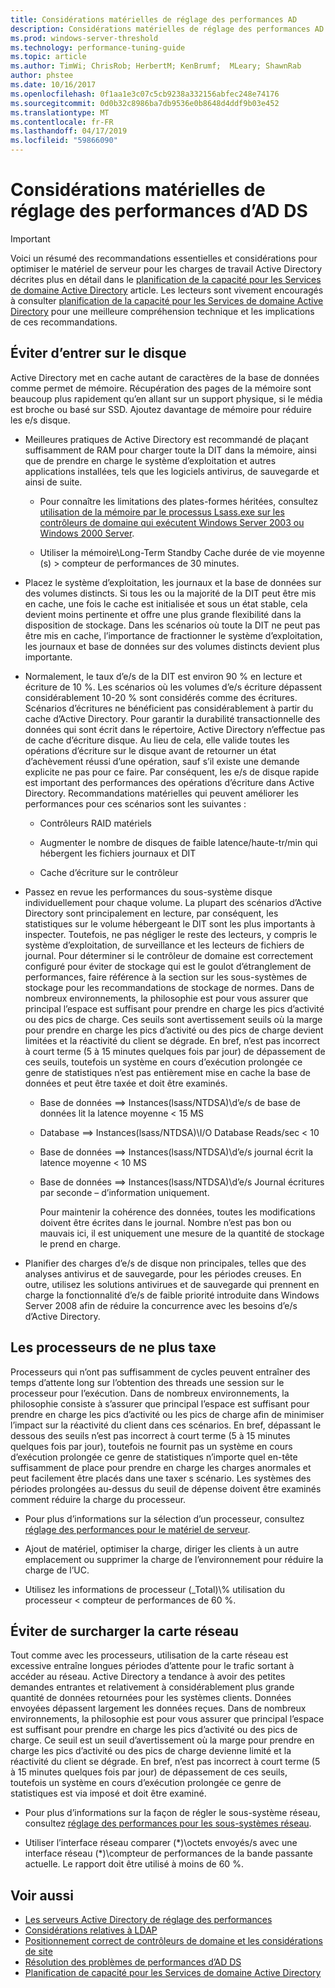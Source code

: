 ```yaml
---
title: Considérations matérielles de réglage des performances AD
description: Considérations matérielles de réglage des performances AD
ms.prod: windows-server-threshold
ms.technology: performance-tuning-guide
ms.topic: article
ms.author: TimWi; ChrisRob; HerbertM; KenBrumf;  MLeary; ShawnRab
author: phstee
ms.date: 10/16/2017
ms.openlocfilehash: 0f1aa1e3c07c5cb9238a332156abfec248e74176
ms.sourcegitcommit: 0d0b32c8986ba7db9536e0b8648d4ddf9b03e452
ms.translationtype: MT
ms.contentlocale: fr-FR
ms.lasthandoff: 04/17/2019
ms.locfileid: "59866090"
---
```

# <a name="hardware-considerations-in-adds-performance-tuning"></a>Considérations matérielles de réglage des performances d’AD DS 

>[!Important]
> Voici un résumé des recommandations essentielles et considérations pour optimiser le matériel de serveur pour les charges de travail Active Directory décrites plus en détail dans le [planification de la capacité pour les Services de domaine Active Directory](https://go.microsoft.com/fwlink/?LinkId=324566) article. Les lecteurs sont vivement encouragés à consulter [planification de la capacité pour les Services de domaine Active Directory](https://go.microsoft.com/fwlink/?LinkId=324566) pour une meilleure compréhension technique et les implications de ces recommandations.

## <a name="avoid-going-to-disk"></a>Éviter d’entrer sur le disque

Active Directory met en cache autant de caractères de la base de données comme permet de mémoire. Récupération des pages de la mémoire sont beaucoup plus rapidement qu’en allant sur un support physique, si le média est broche ou basé sur SSD. Ajoutez davantage de mémoire pour réduire les e/s disque.

-   Meilleures pratiques de Active Directory est recommandé de plaçant suffisamment de RAM pour charger toute la DIT dans la mémoire, ainsi que de prendre en charge le système d’exploitation et autres applications installées, tels que les logiciels antivirus, de sauvegarde et ainsi de suite.

    -   Pour connaître les limitations des plates-formes héritées, consultez [utilisation de la mémoire par le processus Lsass.exe sur les contrôleurs de domaine qui exécutent Windows Server 2003 ou Windows 2000 Server](https://support.microsoft.com/kb/308356).

    -   Utiliser la mémoire\\Long-Term Standby Cache durée de vie moyenne (s) &gt; compteur de performances de 30 minutes.

-   Placez le système d’exploitation, les journaux et la base de données sur des volumes distincts. Si tous les ou la majorité de la DIT peut être mis en cache, une fois le cache est initialisée et sous un état stable, cela devient moins pertinente et offre une plus grande flexibilité dans la disposition de stockage. Dans les scénarios où toute la DIT ne peut pas être mis en cache, l’importance de fractionner le système d’exploitation, les journaux et base de données sur des volumes distincts devient plus importante.

-   Normalement, le taux d’e/s de la DIT est environ 90 % en lecture et écriture de 10 %. Les scénarios où les volumes d’e/s écriture dépassent considérablement 10-20 % sont considérés comme des écritures. Scénarios d’écritures ne bénéficient pas considérablement à partir du cache d’Active Directory. Pour garantir la durabilité transactionnelle des données qui sont écrit dans le répertoire, Active Directory n’effectue pas de cache d’écriture disque. Au lieu de cela, elle valide toutes les opérations d’écriture sur le disque avant de retourner un état d’achèvement réussi d’une opération, sauf s’il existe une demande explicite ne pas pour ce faire. Par conséquent, les e/s de disque rapide est important des performances des opérations d’écriture dans Active Directory. Recommandations matérielles qui peuvent améliorer les performances pour ces scénarios sont les suivantes :

    -   Contrôleurs RAID matériels

    -   Augmenter le nombre de disques de faible latence/haute-tr/min qui hébergent les fichiers journaux et DIT

    -   Cache d’écriture sur le contrôleur

-   Passez en revue les performances du sous-système disque individuellement pour chaque volume. La plupart des scénarios d’Active Directory sont principalement en lecture, par conséquent, les statistiques sur le volume hébergeant le DIT sont les plus importants à inspecter. Toutefois, ne pas négliger le reste des lecteurs, y compris le système d’exploitation, de surveillance et les lecteurs de fichiers de journal. Pour déterminer si le contrôleur de domaine est correctement configuré pour éviter de stockage qui est le goulot d’étranglement de performances, faire référence à la section sur les sous-systèmes de stockage pour les recommandations de stockage de normes. Dans de nombreux environnements, la philosophie est pour vous assurer que principal l’espace est suffisant pour prendre en charge les pics d’activité ou des pics de charge. Ces seuils sont avertissement seuils où la marge pour prendre en charge les pics d’activité ou des pics de charge devient limitées et la réactivité du client se dégrade. En bref, n’est pas incorrect à court terme (5 à 15 minutes quelques fois par jour) de dépassement de ces seuils, toutefois un système en cours d’exécution prolongée ce genre de statistiques n’est pas entièrement mise en cache la base de données et peut être taxée et doit être examinés.

    -   Base de données ==&gt; Instances(lsass/NTDSA)\\d’e/s de base de données lit la latence moyenne &lt; 15 MS

    -   Database ==&gt; Instances(lsass/NTDSA)\\I/O Database Reads/sec &lt; 10

    -   Base de données ==&gt; Instances(lsass/NTDSA)\\d’e/s journal écrit la latence moyenne &lt; 10 MS

    -   Base de données ==&gt; Instances(lsass/NTDSA)\\d’e/s Journal écritures par seconde – d’information uniquement.

        Pour maintenir la cohérence des données, toutes les modifications doivent être écrites dans le journal. Nombre n’est pas bon ou mauvais ici, il est uniquement une mesure de la quantité de stockage le prend en charge.

-   Planifier des charges d’e/s de disque non principales, telles que des analyses antivirus et de sauvegarde, pour les périodes creuses. En outre, utilisez les solutions antivirues et de sauvegarde qui prennent en charge la fonctionnalité d’e/s de faible priorité introduite dans Windows Server 2008 afin de réduire la concurrence avec les besoins d’e/s d’Active Directory.

## <a name="dont-over-tax-the-processors"></a>Les processeurs de ne plus taxe

Processeurs qui n’ont pas suffisamment de cycles peuvent entraîner des temps d’attente long sur l’obtention des threads une session sur le processeur pour l’exécution. Dans de nombreux environnements, la philosophie consiste à s’assurer que principal l’espace est suffisant pour prendre en charge les pics d’activité ou les pics de charge afin de minimiser l’impact sur la réactivité du client dans ces scénarios. En bref, dépassant le dessous des seuils n’est pas incorrect à court terme (5 à 15 minutes quelques fois par jour), toutefois ne fournit pas un système en cours d’exécution prolongée ce genre de statistiques n’importe quel en-tête suffisamment de place pour prendre en charge les charges anormales et peut facilement être placés dans une taxer s scénario. Les systèmes des périodes prolongées au-dessus du seuil de dépense doivent être examinés comment réduire la charge du processeur.

-   Pour plus d’informations sur la sélection d’un processeur, consultez [réglage des performances pour le matériel de serveur](../../hardware/index.md).

-   Ajout de matériel, optimiser la charge, diriger les clients à un autre emplacement ou supprimer la charge de l’environnement pour réduire la charge de l’UC.

-   Utilisez les informations de processeur (\_Total)\\% utilisation du processeur &lt; compteur de performances de 60 %.

## <a name="avoid-overloading-the-network-adapter"></a>Éviter de surcharger la carte réseau

Tout comme avec les processeurs, utilisation de la carte réseau est excessive entraîne longues périodes d’attente pour le trafic sortant à accéder au réseau. Active Directory a tendance à avoir des petites demandes entrantes et relativement à considérablement plus grande quantité de données retournées pour les systèmes clients. Données envoyées dépassent largement les données reçues. Dans de nombreux environnements, la philosophie est pour vous assurer que principal l’espace est suffisant pour prendre en charge les pics d’activité ou des pics de charge. Ce seuil est un seuil d’avertissement où la marge pour prendre en charge les pics d’activité ou des pics de charge devienne limité et la réactivité du client se dégrade. En bref, n’est pas incorrect à court terme (5 à 15 minutes quelques fois par jour) de dépassement de ces seuils, toutefois un système en cours d’exécution prolongée ce genre de statistiques est via imposé et doit être examiné.

-   Pour plus d’informations sur la façon de régler le sous-système réseau, consultez [réglage des performances pour les sous-systèmes réseau](../../../../networking/technologies/network-subsystem/net-sub-performance-top.md).

-   Utiliser l’interface réseau comparer (\*)\\octets envoyés/s avec une interface réseau (\*)\\compteur de performances de la bande passante actuelle. Le rapport doit être utilisé à moins de 60 %.

## <a name="see-also"></a>Voir aussi
- [Les serveurs Active Directory de réglage des performances](index.md)
- [Considérations relatives à LDAP](ldap-considerations.md)
- [Positionnement correct de contrôleurs de domaine et les considérations de site](site-definition-considerations.md)
- [Résolution des problèmes de performances d’AD DS](troubleshoot.md) 
- [Planification de capacité pour les Services de domaine Active Directory](https://go.microsoft.com/fwlink/?LinkId=324566)